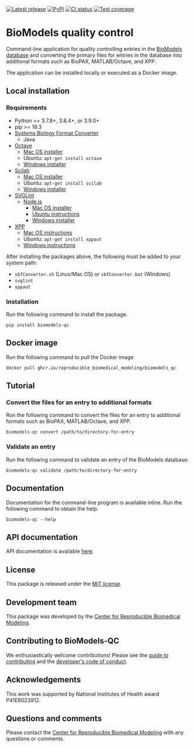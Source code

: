 [![Latest release](https://img.shields.io/github/v/release/reproducible-biomedical-modeling/biomodels_qc)](https://github.com/reproducible-biomedical-modeling/biomodels_qc/releases)
[![PyPI](https://img.shields.io/pypi/v/biomodels-qc)](https://pypi.org/project/biomodels-qc/)
[![CI status](https://github.com/reproducible-biomedical-modeling/biomodels_qc/workflows/Continuous%20integration/badge.svg)](https://github.com/reproducible-biomedical-modeling/biomodels_qc/actions?query=workflow%3A%22Continuous+integration%22)
[![Test coverage](https://codecov.io/gh/reproducible-biomedical-modeling/biomodels_qc/branch/dev/graph/badge.svg)](https://codecov.io/gh/reproducible-biomedical-modeling/biomodels_qc)

# BioModels quality control
Command-line application for quality controlling entries in the [BioModels database](https://www.ebi.ac.uk/biomodels/) and converting the primary files for entries in the database into additional formats such as BioPAX, MATLAB/Octave, and XPP.

The application can be installed locally or executed as a Docker image.

## Local installation

### Requirements
* Python >= 3.7.8+, 3.8.4+, or 3.9.0+
* pip >= 19.3
* [Systems Biology Format Converter](http://sbfc.sourceforge.net/mediawiki/index.php/Main_Page)
    * Java
* [Octave](https://www.gnu.org/software/octave/)
    * [Mac OS installer](https://www.gnu.org/software/octave/download)
    * Ubuntu: `apt-get install octave`
    * [Windows installer](https://www.gnu.org/software/octave/download)
* [Scilab](https://www.scilab.org/)
    * [Mac OS installer](https://www.scilab.org/download/)
    * Ubuntu: `apt-get install scilab`
    * [Windows installer](https://www.scilab.org/download/)
* [SVGLint](https://www.npmjs.com/package/svglint)
    * [Node.js](https://nodejs.org/en/)
        * [Mac OS installer](https://nodejs.org/en/download/)
        * [Ubuntu instructions](https://github.com/nodesource/distributions/blob/master/README.md)
        * [Windows installer](https://nodejs.org/en/download/)
* [XPP](http://www.math.pitt.edu/~bard/xpp/xpp.html)
    * [Mac OS instructions](http://www.math.pitt.edu/~bard/xpp/installonmac.html)
    * Ubuntu: `apt-get install xppaut`
    * [Windows instructions](http://www.math.pitt.edu/~bard/xpp/installonwindows.html)

After installing the packages above, the following must be added to your system path:
* `sbfConverter.sh` (Linux/Mac OS) or `sbfConverter.bat` (Windows)
* `svglint`
* `xppaut`

### Installation
Run the following command to install the package.
```
pip install biomodels-qc
```

## Docker image
Run the following command to pull the Docker image
```
docker pull ghcr.io/reproducible_biomedical_modeling/biomodels_qc
```

## Tutorial

### Convert the files for an entry to additional formats
Run the following command to convert the files for an entry to additional formats such as BioPAX, MATLAB/Octave, and XPP.
```
biomodels-qc convert /path/to/directory-for-entry
```

### Validate an entry
Run the following command to validate an entry of the BioModels database:
```
biomodels-qc validate /path/to/directory-for-entry
```

## Documentation
Documentation for the command-line program is available inline. Run the following command to obtain the help.
```
biomodels-qc --help
```

## API documentation
API documentation is available [here](https://reproducible-biomedical-modeling.github.io/biomodels_qc/).

## License
This package is released under the [MIT license](LICENSE).

## Development team
This package was developed by the [Center for Reproducible Biomedical Modeling](http://reproduciblebiomodels.org).

## Contributing to BioModels-QC
We enthusiastically welcome contributions! Please see the [guide to contributing](CONTRIBUTING.md) and the [developer's code of conduct](CODE_OF_CONDUCT.md).

## Acknowledgements
This work was supported by National Institutes of Health award P41EB023912.

## Questions and comments
Please contact the [Center for Reproducible Biomedical Modeling](mailto:info@reproduciblebiomodels.org) with any questions or comments.

